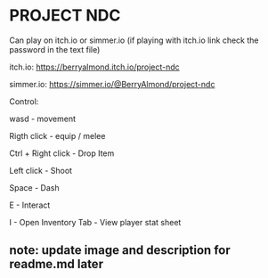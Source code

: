 # PROJECT NDC

Can play on itch.io or simmer.io  (if playing with itch.io link check the password in the text file)

itch.io: https://berryalmond.itch.io/project-ndc

simmer.io: https://simmer.io/@BerryAlmond/project-ndc

Control:

wasd     -    movement

Rigth click     -      equip / melee

Ctrl + Right click     -       Drop Item

Left click      -     Shoot

Space     -     Dash

E    -   Interact

I    -   Open Inventory
Tab  -   View player stat sheet
## note: update image and description for readme.md later
